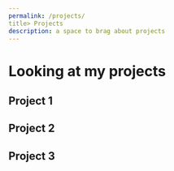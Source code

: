 ```yaml
---
permalink: /projects/
title> Projects
description: a space to brag about projects
---
```

# Looking at my projects

## Project 1

## Project 2

## Project 3
